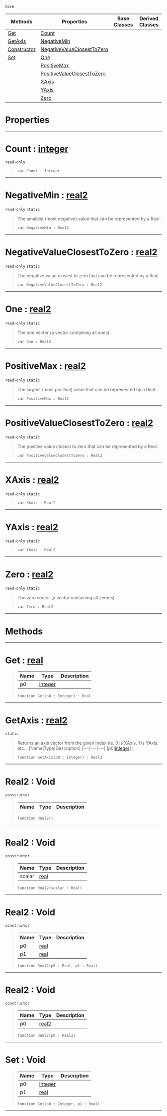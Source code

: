  `Core`

|Methods|Properties|Base Classes|Derived Classes|
|---|---|---|---|
|[ Get](https://github.com/ZilchEngine/ZilchDocs/blob/master/code_reference/nada_base_types/real2.markdown#get-zero-engine-document)|[ Count](https://github.com/ZilchEngine/ZilchDocs/blob/master/code_reference/nada_base_types/real2.markdown#count-zero-engine-docume)| | |
|[ GetAxis](https://github.com/ZilchEngine/ZilchDocs/blob/master/code_reference/nada_base_types/real2.markdown#getaxis-zero-engine-docu)|[ NegativeMin](https://github.com/ZilchEngine/ZilchDocs/blob/master/code_reference/nada_base_types/real2.markdown#negativemin-zero-engine)| | |
|[ Constructor](https://github.com/ZilchEngine/ZilchDocs/blob/master/code_reference/nada_base_types/real2.markdown#real2-void)|[ NegativeValueClosestToZero](https://github.com/ZilchEngine/ZilchDocs/blob/master/code_reference/nada_base_types/real2.markdown#negativevalueclosesttoze)| | |
|[ Set](https://github.com/ZilchEngine/ZilchDocs/blob/master/code_reference/nada_base_types/real2.markdown#set-void)|[ One](https://github.com/ZilchEngine/ZilchDocs/blob/master/code_reference/nada_base_types/real2.markdown#one-zero-engine-document)| | |
| |[ PositiveMax](https://github.com/ZilchEngine/ZilchDocs/blob/master/code_reference/nada_base_types/real2.markdown#positivemax-zero-engine)| | |
| |[ PositiveValueClosestToZero](https://github.com/ZilchEngine/ZilchDocs/blob/master/code_reference/nada_base_types/real2.markdown#positivevalueclosesttoze)| | |
| |[ XAxis](https://github.com/ZilchEngine/ZilchDocs/blob/master/code_reference/nada_base_types/real2.markdown#xaxis-zero-engine-docume)| | |
| |[ YAxis](https://github.com/ZilchEngine/ZilchDocs/blob/master/code_reference/nada_base_types/real2.markdown#yaxis-zero-engine-docume)| | |
| |[ Zero](https://github.com/ZilchEngine/ZilchDocs/blob/master/code_reference/nada_base_types/real2.markdown#zero-zero-engine-documen)| | |


 #  Properties


---  
 #  Count : [integer](https://github.com/ZilchEngine/ZilchDocs/blob/master/code_reference/nada_base_types/integer.markdown)

 `read-only`

> 
> ``` lang=cpp, name=Nada
> var Count : Integer


---  
 #  NegativeMin : [real2](https://github.com/ZilchEngine/ZilchDocs/blob/master/code_reference/nada_base_types/real2.markdown)

 `read-only` `static`

> The smallest (most negative) value that can be represented by a Real.
> ``` lang=cpp, name=Nada
> var NegativeMin : Real2


---  
 #  NegativeValueClosestToZero : [real2](https://github.com/ZilchEngine/ZilchDocs/blob/master/code_reference/nada_base_types/real2.markdown)

 `read-only` `static`

> The negative value closest to zero that can be represented by a Real.
> ``` lang=cpp, name=Nada
> var NegativeValueClosestToZero : Real2


---  
 #  One : [real2](https://github.com/ZilchEngine/ZilchDocs/blob/master/code_reference/nada_base_types/real2.markdown)

 `read-only` `static`

> The one vector (a vector containing all ones).
> ``` lang=cpp, name=Nada
> var One : Real2


---  
 #  PositiveMax : [real2](https://github.com/ZilchEngine/ZilchDocs/blob/master/code_reference/nada_base_types/real2.markdown)

 `read-only` `static`

> The largest (most positive) value that can be represented by a Real.
> ``` lang=cpp, name=Nada
> var PositiveMax : Real2


---  
 #  PositiveValueClosestToZero : [real2](https://github.com/ZilchEngine/ZilchDocs/blob/master/code_reference/nada_base_types/real2.markdown)

 `read-only` `static`

> The positive value closest to zero that can be represented by a Real.
> ``` lang=cpp, name=Nada
> var PositiveValueClosestToZero : Real2


---  
 #  XAxis : [real2](https://github.com/ZilchEngine/ZilchDocs/blob/master/code_reference/nada_base_types/real2.markdown)

 `read-only` `static`

> 
> ``` lang=cpp, name=Nada
> var XAxis : Real2


---  
 #  YAxis : [real2](https://github.com/ZilchEngine/ZilchDocs/blob/master/code_reference/nada_base_types/real2.markdown)

 `read-only` `static`

> 
> ``` lang=cpp, name=Nada
> var YAxis : Real2


---  
 #  Zero : [real2](https://github.com/ZilchEngine/ZilchDocs/blob/master/code_reference/nada_base_types/real2.markdown)

 `read-only` `static`

> The zero vector (a vector containing all zeroes).
> ``` lang=cpp, name=Nada
> var Zero : Real2


---  
 #  Methods


---  
 #  Get : [real](https://github.com/ZilchEngine/ZilchDocs/blob/master/code_reference/nada_base_types/real.markdown)

> 
> |Name|Type|Description|
> |---|---|---|
> |p0|[integer](https://github.com/ZilchEngine/ZilchDocs/blob/master/code_reference/nada_base_types/integer.markdown)| |
> ``` lang=cpp, name=Nada
> function Get(p0 : Integer) : Real
> ``` 


---  
 #  GetAxis : [real2](https://github.com/ZilchEngine/ZilchDocs/blob/master/code_reference/nada_base_types/real2.markdown)

 `static`

> Returns an axis vector from the given index (ie. 0 is XAxis, 1 is YAxis, etc...
> |Name|Type|Description|
> |---|---|---|
> |p0|[integer](https://github.com/ZilchEngine/ZilchDocs/blob/master/code_reference/nada_base_types/integer.markdown)| |
> ``` lang=cpp, name=Nada
> function GetAxis(p0 : Integer) : Real2
> ``` 


---  
 #  Real2 : Void

 `constructor`

> 
> |Name|Type|Description|
> |---|---|---|
> ``` lang=cpp, name=Nada
> function Real2()
> ``` 


---  
 #  Real2 : Void

 `constructor`

> 
> |Name|Type|Description|
> |---|---|---|
> |scalar|[real](https://github.com/ZilchEngine/ZilchDocs/blob/master/code_reference/nada_base_types/real.markdown)| |
> ``` lang=cpp, name=Nada
> function Real2(scalar : Real)
> ``` 


---  
 #  Real2 : Void

 `constructor`

> 
> |Name|Type|Description|
> |---|---|---|
> |p0|[real](https://github.com/ZilchEngine/ZilchDocs/blob/master/code_reference/nada_base_types/real.markdown)| |
> |p1|[real](https://github.com/ZilchEngine/ZilchDocs/blob/master/code_reference/nada_base_types/real.markdown)| |
> ``` lang=cpp, name=Nada
> function Real2(p0 : Real, p1 : Real)
> ``` 


---  
 #  Real2 : Void

 `constructor`

> 
> |Name|Type|Description|
> |---|---|---|
> |p0|[real2](https://github.com/ZilchEngine/ZilchDocs/blob/master/code_reference/nada_base_types/real2.markdown)| |
> ``` lang=cpp, name=Nada
> function Real2(p0 : Real2)
> ``` 


---  
 #  Set : Void

> 
> |Name|Type|Description|
> |---|---|---|
> |p0|[integer](https://github.com/ZilchEngine/ZilchDocs/blob/master/code_reference/nada_base_types/integer.markdown)| |
> |p1|[real](https://github.com/ZilchEngine/ZilchDocs/blob/master/code_reference/nada_base_types/real.markdown)| |
> ``` lang=cpp, name=Nada
> function Set(p0 : Integer, p1 : Real)
> ``` 


---  
 

 